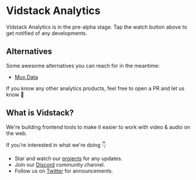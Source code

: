 # Vidstack Analytics

Vidstack Analytics is in the pre-alpha stage. Tap the watch button above to get notified of any developments.

## Alternatives

Some awesome alternatives you can reach for in the meantime:

- [Mux Data](https://mux.com/data)

If you know any other analytics products, feel free to open a PR and let us know 🦦

## What is Vidstack?

We're building frontend tools to make it easier to work with video & audio on the web.

If you're interested in what we're doing 👇

- Star and watch our [projects](https://github.com/vidstack) for any updates.
- Join our [Discord](https://discord.com/invite/7RGU7wvsu9) community channel.
- Follow us on [Twitter](https://twitter.com/vidstackjs) for announcements.

